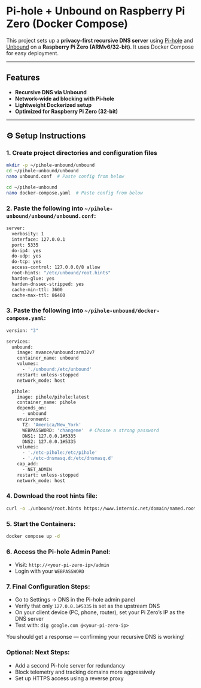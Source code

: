 # Pi-hole + Unbound on Raspberry Pi Zero (Docker Compose)

This project sets up a **privacy-first recursive DNS server** using [Pi-hole](https://pi-hole.net) and [Unbound](https://nlnetlabs.nl/projects/unbound/about/) on a **Raspberry Pi Zero (ARMv6/32-bit)**. It uses Docker Compose for easy deployment.

---

## Features

- **Recursive DNS via Unbound**
- **Network-wide ad blocking with Pi-hole**
- **Lightweight Dockerized setup**
- **Optimized for Raspberry Pi Zero (32-bit)**

---

## ⚙️ Setup Instructions

### 1. Create project directories and configuration files

```bash
mkdir -p ~/pihole-unbound/unbound
cd ~/pihole-unbound/unbound
nano unbound.conf  # Paste config from below

cd ~/pihole-unbound
nano docker-compose.yaml  # Paste config from below
```

### 2. Paste the following into ```~/pihole-unbound/unbound/unbound.conf```:

```bash
server:
  verbosity: 1
  interface: 127.0.0.1
  port: 5335
  do-ip4: yes
  do-udp: yes
  do-tcp: yes
  access-control: 127.0.0.0/8 allow
  root-hints: "/etc/unbound/root.hints"
  harden-glue: yes
  harden-dnssec-stripped: yes
  cache-min-ttl: 3600
  cache-max-ttl: 86400

```

### 3. Paste the following into ```~/pihole-unbound/docker-compose.yaml```:

```bash
version: "3"

services:
  unbound:
    image: mvance/unbound:arm32v7
    container_name: unbound
    volumes:
      - './unbound:/etc/unbound'
    restart: unless-stopped
    network_mode: host

  pihole:
    image: pihole/pihole:latest
    container_name: pihole
    depends_on:
      - unbound
    environment:
      TZ: 'America/New_York'
      WEBPASSWORD: 'changeme'  # Choose a strong password
      DNS1: 127.0.0.1#5335
      DNS2: 127.0.0.1#5335
    volumes:
      - './etc-pihole:/etc/pihole'
      - './etc-dnsmasq.d:/etc/dnsmasq.d'
    cap_add:
      - NET_ADMIN
    restart: unless-stopped
    network_mode: host

```

### 4. Download the root hints file:

```bash
curl -o ./unbound/root.hints https://www.internic.net/domain/named.root
```

### 5. Start the Containers:

```bash
docker compose up -d
```

### 6. Access the Pi-hole Admin Panel:

 - Visit: ```http://<your-pi-zero-ip>/admin```
 - Login with your ```WEBPASSWORD```

### 7. Final Configuration Steps:

 - Go to Settings → DNS in the Pi-hole admin panel
 - Verify that only ```127.0.0.1#5335``` is set as the upstream DNS
 - On your client device (PC, phone, router), set your Pi Zero’s IP as the DNS server
 - Test with: ```dig google.com @<your-pi-zero-ip>```

You should get a response — confirming your recursive DNS is working!

### Optional: Next Steps:

 - Add a second Pi-hole server for redundancy
 - Block telemetry and tracking domains more aggressively
 - Set up HTTPS access using a reverse proxy
